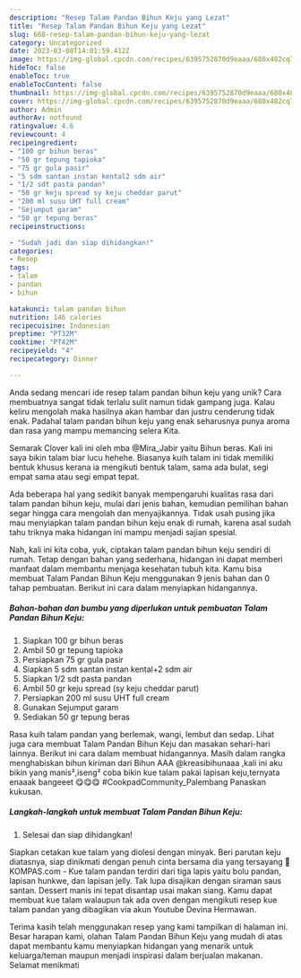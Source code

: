 ```yaml
---
description: "Resep Talam Pandan Bihun Keju yang Lezat"
title: "Resep Talam Pandan Bihun Keju yang Lezat"
slug: 668-resep-talam-pandan-bihun-keju-yang-lezat
category: Uncategorized
date: 2023-03-08T14:01:59.412Z
image: https://img-global.cpcdn.com/recipes/6395752870d9eaaa/680x482cq70/talam-pandan-bihun-keju-foto-resep-utama.jpg
hideToc: false
enableToc: true
enableTocContent: false
thumbnail: https://img-global.cpcdn.com/recipes/6395752870d9eaaa/680x482cq70/talam-pandan-bihun-keju-foto-resep-utama.jpg
cover: https://img-global.cpcdn.com/recipes/6395752870d9eaaa/680x482cq70/talam-pandan-bihun-keju-foto-resep-utama.jpg
author: Admin
authorAv: notfound
ratingvalue: 4.6
reviewcount: 4
recipeingredient:
- "100 gr bihun beras"
- "50 gr tepung tapioka"
- "75 gr gula pasir"
- "5 sdm santan instan kental2 sdm air"
- "1/2 sdt pasta pandan"
- "50 gr keju spread sy keju cheddar parut"
- "200 ml susu UHT full cream"
- "Sejumput garam"
- "50 gr tepung beras"
recipeinstructions:

- "Sudah jadi dan siap dihidangkan!"
categories:
- Resep
tags:
- talam
- pandan
- bihun

katakunci: talam pandan bihun 
nutrition: 146 calories
recipecuisine: Indonesian
preptime: "PT32M"
cooktime: "PT42M"
recipeyield: "4"
recipecategory: Dinner

---
```





Anda sedang mencari ide resep talam pandan bihun keju yang unik? Cara membuatnya sangat tidak terlalu sulit namun tidak gampang juga. Kalau keliru mengolah maka hasilnya akan hambar dan justru cenderung tidak enak. Padahal talam pandan bihun keju yang enak seharusnya punya aroma dan rasa yang mampu memancing selera Kita.





Semarak Clover kali ini oleh mba @Mira_Jabir yaitu Bihun beras. Kali ini saya bikin talam biar lucu hehehe. Biasanya kuih talam ini tidak memiliki bentuk khusus kerana ia mengikuti bentuk talam, sama ada bulat, segi empat sama atau segi empat tepat.

Ada beberapa hal yang sedikit banyak mempengaruhi kualitas rasa dari talam pandan bihun keju, mulai dari jenis bahan, kemudian pemilihan bahan segar hingga cara mengolah dan menyajikannya. Tidak usah pusing jika mau menyiapkan talam pandan bihun keju enak di rumah, karena asal sudah tahu triknya maka hidangan ini mampu menjadi sajian spesial.






Nah, kali ini kita coba, yuk, ciptakan talam pandan bihun keju sendiri di rumah. Tetap dengan bahan yang sederhana, hidangan ini dapat memberi manfaat dalam membantu menjaga kesehatan tubuh kita. Kamu bisa membuat Talam Pandan Bihun Keju menggunakan 9 jenis bahan dan 0 tahap pembuatan. Berikut ini cara dalam menyiapkan hidangannya.

<!--inarticleads1-->

##### Bahan-bahan dan bumbu yang diperlukan untuk pembuatan Talam Pandan Bihun Keju:

1. Siapkan 100 gr bihun beras
1. Ambil 50 gr tepung tapioka
1. Persiapkan 75 gr gula pasir
1. Siapkan 5 sdm santan instan kental+2 sdm air
1. Siapkan 1/2 sdt pasta pandan
1. Ambil 50 gr keju spread (sy keju cheddar parut)
1. Persiapkan 200 ml susu UHT full cream
1. Gunakan Sejumput garam
1. Sediakan 50 gr tepung beras


Rasa kuih talam pandan yang berlemak, wangi, lembut dan sedap. Lihat juga cara membuat Talam Pandan Bihun Keju dan masakan sehari-hari lainnya. Berikut ini cara dalam membuat hidangannya. Masih dalam rangka menghabiskan bihun kiriman dari Bihun AAA @kreasibihunaaa ,kali ini aku bikin yang manis²,iseng² coba bikin kue talam pakai lapisan keju,ternyata enaaak bangeeet 😋😋😋 #CookpadCommunity_Palembang Panaskan kukusan. 

<!--inarticleads2-->

##### Langkah-langkah untuk membuat Talam Pandan Bihun Keju:


1. Selesai dan siap dihidangkan!

Siapkan cetakan kue talam yang diolesi dengan minyak. Beri parutan keju diatasnya, siap dinikmati dengan penuh cinta bersama dia yang tersayang 🙂 KOMPAS.com - Kue talam pandan terdiri dari tiga lapis yaitu bolu pandan, lapisan hunkwe, dan lapisan jelly. Tak lupa disajikan dengan siraman saus santan. Dessert manis ini tepat disantap usai makan siang. Kamu dapat membuat kue talam walaupun tak ada oven dengan mengikuti resep kue talam pandan yang dibagikan via akun Youtube Devina Hermawan. 

Terima kasih telah menggunakan resep yang kami tampilkan di halaman ini. Besar harapan kami, olahan Talam Pandan Bihun Keju yang mudah di atas dapat membantu kamu menyiapkan hidangan yang menarik untuk keluarga/teman maupun menjadi inspirasi dalam berjualan makanan. Selamat menikmati
